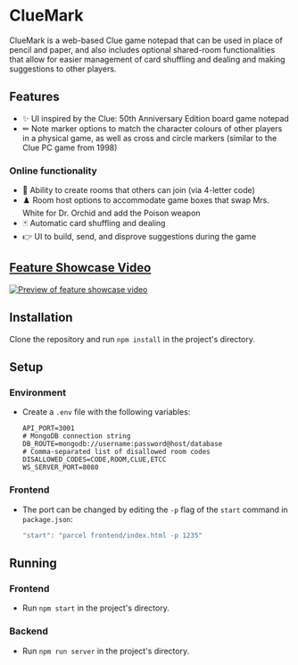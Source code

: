 # ClueMark
ClueMark is a web-based Clue game notepad that can be used in place of pencil and paper, and also includes optional shared-room functionalities that allow for easier management of card shuffling and dealing and making suggestions to other players.


## Features
- ✨ UI inspired by the Clue: 50th Anniversary Edition board game notepad
- ✏ Note marker options to match the character colours of other players in a physical game, as well as cross and circle markers (similar to the Clue PC game from 1998)

### Online functionality
- 🚪 Ability to create rooms that others can join (via 4-letter code)
- ♟️ Room host options to accommodate game boxes that swap Mrs. White for Dr. Orchid and add the Poison weapon
- 🃏 Automatic card shuffling and dealing
- 👉 UI to build, send, and disprove suggestions during the game


## [Feature Showcase Video](https://youtu.be/qTOGdZtpmdg)

[![Preview of feature showcase video](https://i3.ytimg.com/vi/qTOGdZtpmdg/maxresdefault.jpg)](https://youtu.be/qTOGdZtpmdg)


## Installation
Clone the repository and run `npm install` in the project's directory.


## Setup

### Environment
- Create a `.env` file with the following variables:

	```
	API_PORT=3001
	# MongoDB connection string
	DB_ROUTE=mongodb://username:password@host/database
	# Comma-separated list of disallowed room codes
	DISALLOWED_CODES=CODE,ROOM,CLUE,ETCC
	WS_SERVER_PORT=8080
	```

### Frontend
- The port can be changed by editing the `-p` flag of the `start` command in `package.json`:

	```js
	"start": "parcel frontend/index.html -p 1235"
	```


## Running

### Frontend
- Run `npm start` in the project's directory.

### Backend
- Run `npm run server` in the project's directory.
